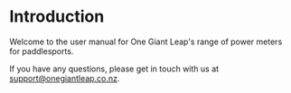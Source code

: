 # Introduction

Welcome to the user manual for One Giant Leap's range of power meters for paddlesports.

If you have any questions, please get in touch with us at support@onegiantleap.co.nz.